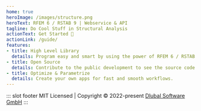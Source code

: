 ```yaml
---
home: true
heroImage: /images/structure.png
heroText: RFEM 6 / RSTAB 9 | Webservice & API
tagline: Do Cool Stuff in Structural Analysis
actionText: Get Started 🚀
actionLink: /guide/
features:
- title: High Level Library
  details: Program easy and smart by using the power of RFEM 6 / RSTAB 9 beyond their graphical interfaces.
- title: Open Source
  details: Contribute to the public development to see the source code and learn from others.
- title: Optimize & Parametrize
  details: Create your own apps for fast and smooth workflows.
---
```


::: slot footer
MIT Licensed | Copyright © 2022-present [Dlubal Software GmbH](https://www.dlubal.com/en)
:::
